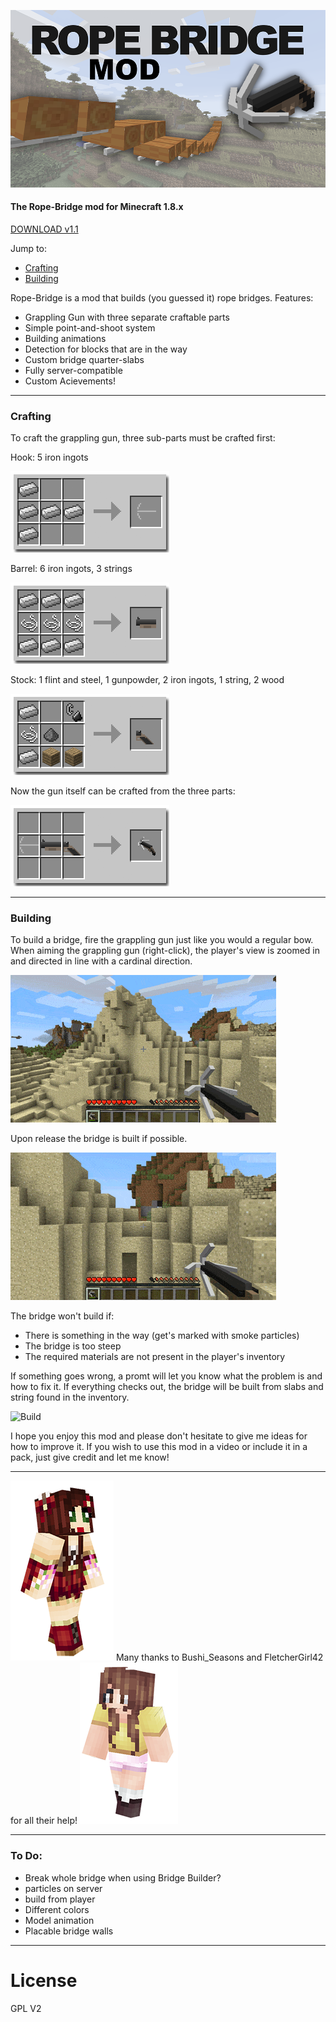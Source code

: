 ![Banner](images/banner.png)

#### The Rope-Bridge mod for Minecraft 1.8.x

[DOWNLOAD v1.1](http://adf.ly/1RrNto)

Jump to:

- [Crafting](#Crafting)
- [Building](#Building)

Rope-Bridge is a mod that builds (you guessed it) rope bridges.
Features:
-   Grappling Gun with three separate craftable parts
-   Simple point-and-shoot system
-   Building animations
-   Detection for blocks that are in the way
-   Custom bridge quarter-slabs
-   Fully server-compatible
-   Custom Acievements!

---

### <a name="Crafting"></a>Crafting

To craft the grappling gun, three sub-parts must be crafted first:

Hook: 5 iron ingots

![Hook](images/hook.png)

Barrel: 6 iron ingots, 3 strings

![Barrel](images/barrel.png)

Stock: 1 flint and steel, 1 gunpowder, 2 iron ingots, 1 string, 2 wood

![Stock](images/handle.png)

Now the gun itself can be crafted from the three parts:

![Crafting](images/crafting.png)

---

### <a name="Building"></a>Building

To build a bridge, fire the grappling gun just like you would a regular bow. When aiming the grappling gun (right-click), the player's view is zoomed in and directed in line with a cardinal direction.

![Zoom](images/zoom.gif)

Upon release the bridge is built if possible.

![Release](images/release.gif)

The bridge won't build if:
- There is something in the way (get's marked with smoke particles)
- The bridge is too steep
- The required materials are not present in the player's inventory

If something goes wrong, a promt will let you know what the problem is and how to fix it. If everything checks out, the bridge will be built from slabs and string found in the inventory.

![Build](images/build.gif)

I hope you enjoy this mod and please don't hesitate to give me ideas for how to improve it. If you wish to use this mod in a video or include it in a pack, just give credit and let me know!

---

![Bushi_Seasons](images/Bushi_Seasons.png)
Many thanks to Bushi_Seasons and FletcherGirl42 for all their help!
![FletcherGirl42](images/FletcherGirl42.png)

---

### To Do:
- Break whole bridge when using Bridge Builder?
- particles on server
- build from player
- Different colors
- Model animation
- Placable bridge walls

---

# License
GPL V2

